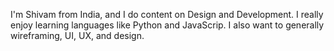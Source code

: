 I'm Shivam from India, and I do content on Design and Development. I really enjoy learning languages like Python and JavaScrip. I also want to generally wireframing, UI, UX, and design.
